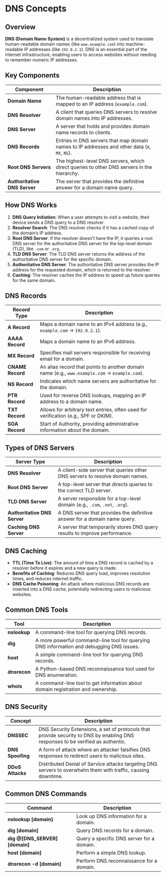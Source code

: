 # DNS Concepts

## Overview

**DNS (Domain Name System)** is a decentralized system used to translate human-readable domain names (like `www.example.com`) into machine-readable IP addresses (like `192.0.2.1`). DNS is an essential part of the internet infrastructure, enabling users to access websites without needing to remember numeric IP addresses.


## Key Components

| Component                    | Description                                                                                    |
| ---------------------------- | ---------------------------------------------------------------------------------------------- |
| **Domain Name**              | The human-readable address that is mapped to an IP address (`example.com`).                    |
| **DNS Resolver**             | A client that queries DNS servers to resolve domain names into IP addresses.                   |
| **DNS Server**               | A server that holds and provides domain name records to clients.                               |
| **DNS Records**              | Entries in DNS servers that map domain names to IP addresses and other data (`A`, `MX`, `NS`). |
| **Root DNS Servers**         | The highest-level DNS servers, which direct queries to other DNS servers in the hierarchy.     |
| **Authoritative DNS Server** | The server that provides the definitive answer for a domain name query.                        |


## How DNS Works

1. **DNS Query Initiation**: When a user attempts to visit a website, their device sends a DNS query to a DNS resolver.
2. **Resolver Search**: The DNS resolver checks if it has a cached copy of the domain’s IP address.
3. **Root DNS Server**: If the resolver doesn’t have the IP, it queries a root DNS server for the authoritative DNS server for the top-level domain (TLD), like `.com` or `.org`.
4. **TLD DNS Server**: The TLD DNS server returns the address of the authoritative DNS server for the specific domain.
5. **Authoritative DNS Server**: The authoritative DNS server provides the IP address for the requested domain, which is returned to the resolver.
6. **Caching**: The resolver caches the IP address to speed up future queries for the same domain.


## DNS Records

| Record Type      | Description                                                                                    |
| ---------------- | ---------------------------------------------------------------------------------------------- |
| **A Record**     | Maps a domain name to an IPv4 address (e.g., `example.com` -> `192.0.2.1`).                    |
| **AAAA Record**  | Maps a domain name to an IPv6 address.                                                         |
| **MX Record**    | Specifies mail servers responsible for receiving email for a domain.                           |
| **CNAME Record** | An alias record that points to another domain name (e.g., `www.example.com` -> `example.com`). |
| **NS Record**    | Indicates which name servers are authoritative for the domain.                                 |
| **PTR Record**   | Used for reverse DNS lookups, mapping an IP address to a domain name.                          |
| **TXT Record**   | Allows for arbitrary text entries, often used for verification (e.g., SPF or DKIM).            |
| **SOA Record**   | Start of Authority, providing administrative information about the domain.                     |


## Types of DNS Servers

| Server Type               | Description |
|---------------------------|-------------|
| **DNS Resolver**           | A client-side server that queries other DNS servers to resolve domain names. |
| **Root DNS Server**        | A top-level server that directs queries to the correct TLD server. |
| **TLD DNS Server**         | A server responsible for a top-level domain (e.g., `.com`, `.net`, `.org`). |
| **Authoritative DNS Server** | A DNS server that provides the definitive answer for a domain name query. |
| **Caching DNS Server**     | A server that temporarily stores DNS query results to improve performance. |


## DNS Caching

- **TTL (Time To Live)**: The amount of time a DNS record is cached by a resolver before it expires and a new query is made.
- **Benefits of Caching**: Reduces DNS query load, improves resolution times, and reduces internet traffic.
- **DNS Cache Poisoning**: An attack where malicious DNS records are inserted into a DNS cache, potentially redirecting users to malicious websites.


## Common DNS Tools

| Tool            | Description |
|-----------------|-------------|
| **nslookup**    | A command-line tool for querying DNS records. |
| **dig**         | A more powerful command-line tool for querying DNS information and debugging DNS issues. |
| **host**        | A simple command-line tool for querying DNS records. |
| **dnsrecon**    | A Python-based DNS reconnaissance tool used for DNS enumeration. |
| **whois**       | A command-line tool to get information about domain registration and ownership. |


## DNS Security

| Concept            | Description |
|--------------------|-------------|
| **DNSSEC**         | DNS Security Extensions, a set of protocols that provide security to DNS by enabling DNS responses to be verified as authentic. |
| **DNS Spoofing**   | A form of attack where an attacker falsifies DNS responses to redirect users to malicious sites. |
| **DDoS Attacks**   | Distributed Denial of Service attacks targeting DNS servers to overwhelm them with traffic, causing downtime. |


## Common DNS Commands

| Command                        | Description                               |
| ------------------------------ | ----------------------------------------- |
| **nslookup [domain]**          | Look up DNS information for a domain.     |
| **dig [domain]**               | Query DNS records for a domain.           |
| **dig @[DNS_SERVER] [domain]** | Query a specific DNS server for a domain. |
| **host [domain]**              | Perform a simple DNS lookup.              |
| **dnsrecon -d [domain]**       | Perform DNS reconnaissance for a domain.  |

